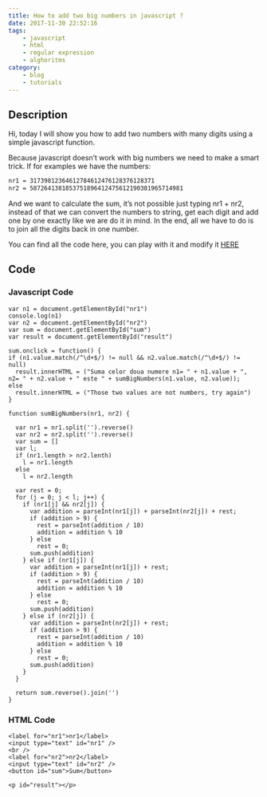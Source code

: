 ```yaml
---
title: How to add two big numbers in javascript ?
date: 2017-11-30 22:52:16
tags:
    - javascript
    - html
    - regular expression
    - alghoritms
category:
    - blog
    - tutorials
---
```



## Description
Hi, today I will show you how to add two numbers with many digits using a simple javascript function.

Because javascript doesn’t work with big numbers we need to make a smart trick. If for examples we have the numbers:

``` bash
nr1 = 31739812364612784612476128376128371
nr2 = 5872641381853751896412475612190381965714981
```

And we want to calculate the sum, it’s not possible just typing nr1 + nr2, instead of that we can convert the numbers to string, get each digit and add one by one exactly like we are do it in mind. In the end, all we have to do is to join all the digits back in one number.

You can find all the code here, you can play with it and modify it [HERE](https://codepen.io/boobo94/pen/zZzJrd)

## Code

### Javascript Code
```
var n1 = document.getElementById("nr1")
console.log(n1)
var n2 = document.getElementById("nr2")
var sum = document.getElementById("sum")
var result = document.getElementById("result")

sum.onclick = function() {
if (n1.value.match(/^\d+$/) != null && n2.value.match(/^\d+$/) != null)
  result.innerHTML = ("Suma celor doua numere n1= " + n1.value + ", n2= " + n2.value + " este " + sumBigNumbers(n1.value, n2.value));
else
  result.innerHTML = ("Those two values are not numbers, try again")
}

function sumBigNumbers(nr1, nr2) {

  var nr1 = nr1.split('').reverse()
  var nr2 = nr2.split('').reverse()
  var sum = []
  var l;
  if (nr1.length > nr2.lenth)
    l = nr1.length
  else
    l = nr2.length

  var rest = 0;
  for (j = 0; j < l; j++) {
    if (nr1[j] && nr2[j]) {
      var addition = parseInt(nr1[j]) + parseInt(nr2[j]) + rest;
      if (addition > 9) {
        rest = parseInt(addition / 10)
        addition = addition % 10
      } else
        rest = 0;
      sum.push(addition)
    } else if (nr1[j]) {
      var addition = parseInt(nr1[j]) + rest;
      if (addition > 9) {
        rest = parseInt(addition / 10)
        addition = addition % 10
      } else
        rest = 0;
      sum.push(addition)
    } else if (nr2[j]) {
      var addition = parseInt(nr2[j]) + rest;
      if (addition > 9) {
        rest = parseInt(addition / 10)
        addition = addition % 10
      } else
        rest = 0;
      sum.push(addition)
    }
  }

  return sum.reverse().join('')
}
```

### HTML Code

```
<label for="nr1">nr1</label>
<input type="text" id="nr1" />
<br />
<label for="nr2">nr2</label>
<input type="text" id="nr2" />
<button id="sum">Sum</button>

<p id="result"></p>
```